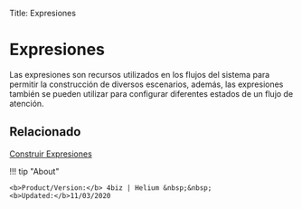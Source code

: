 Title: Expresiones

# Expresiones

Las expresiones son recursos utilizados en los flujos del sistema para permitir la construcción de diversos escenarios, además, las 
expresiones también se pueden utilizar para configurar diferentes estados de un flujo de atención.

## Relacionado

[Construir Expresiones][1]  

[1]:/es-es/4biz-helium/workflow/configuration/expressions-creator.html


!!! tip "About"

    <b>Product/Version:</b> 4biz | Helium &nbsp;&nbsp;
    <b>Updated:</b>11/03/2020 
	

